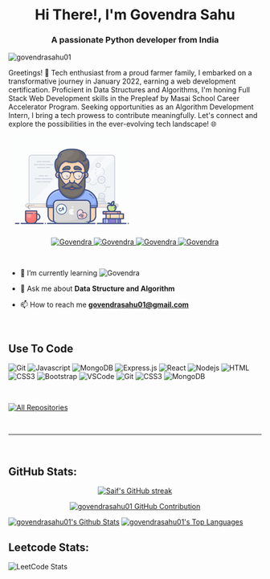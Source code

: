 <h1 align="center">Hi There!, I'm Govendra Sahu</h1>
<h3 align="center">A passionate Python developer from India</h3>

<p align="left"> <img src="https://komarev.com/ghpvc/?username=govendrasahu01&label=Profile%20views&color=0e75b6&style=flat" alt="govendrasahu01" /> </p>


<p>Greetings! 🌟 Tech enthusiast from a proud farmer family, I embarked on a transformative journey in January 2022, earning a web development certification. Proficient in Data Structures and Algorithms, I'm honing Full Stack Web Development skills in the Prepleaf by Masai School Career Accelerator Program. Seeking opportunities as an Algorithm Development Intern, I bring a tech prowess to contribute meaningfully. Let's connect and explore the possibilities in the ever-evolving tech landscape! 🌐</p>

<img src="images/programmer.gif" width="50%" height="auto" alt="Govendra" align="center" />

<br>

<p align="center">
 <a href="https://govendrasahu01.github.io" target="blank">
  <img src="https://img.shields.io/badge/Portfolio-DC143C?style=for-the-badge&logo=medium&logoColor=white" alt="Govendra" />
 </a>
 <a href="https://linkedin.com/in/govendrasahu01" target="_blank">
  <img src="https://img.shields.io/badge/LinkedIn-0077B5?style=for-the-badge&logo=linkedin&logoColor=white" alt="Govendra"/>
 </a>
 <a href="https://leetcode.com/govendrasahu01/" target="_blank">
  <img src="https://img.shields.io/badge/Leetcode-20BEFF?&style=for-the-badge&logo=Leetcode&logoColor=white" alt="Govendra"  />
  </a> 
 <a href="https://instagram.com/govendrasahu01" target="_blank">
  <img src="https://img.shields.io/badge/Instagram-fe4164?style=for-the-badge&logo=instagram&logoColor=white" alt="Govendra" />
 </a> 
</p>
<br />

- 🌱 I’m currently learning <img src="https://img.shields.io/badge/MERN stack-fe4164?style=for-the-badge&logo=react&logoColor=white" alt="Govendra" />

- 💬 Ask me about **Data Structure and Algorithm**

- 📫 How to reach me <a href="mailto: govendrashau01@gamil.com" target="blank"> **govendrasahu01@gmail.com**</a>

<br>

## Use To Code

![Git](https://img.shields.io/badge/Python-F05032?style=for-the-badge&logo=python&logoColor=white)
![Javascript](https://img.shields.io/badge/Javascript-F0DB4F?style=for-the-badge&labelColor=black&logo=javascript&logoColor=F0DB4F)
![MongoDB](https://img.shields.io/badge/MongoDB-4EA94B?style=for-the-badge&logo=mongodb&logoColor=white)
![Express.js](https://img.shields.io/badge/Express.js-000000?style=for-the-badge&logo=express&logoColor=white)
![React](https://img.shields.io/badge/-React-61DBFB?style=for-the-badge&labelColor=black&logo=react&logoColor=61DBFB)
![Nodejs](https://img.shields.io/badge/Nodejs-3C873A?style=for-the-badge&labelColor=black&logo=node.js&logoColor=3C873A)
![HTML](https://img.shields.io/badge/HTML5-E34F26?style=for-the-badge&logo=html5&logoColor=white)
![CSS3](https://img.shields.io/badge/CSS3-1572B6?style=for-the-badge&logo=css3&logoColor=white)
![Bootstrap](https://img.shields.io/badge/Bootstrap-563D7C?style=for-the-badge&logo=bootstrap&logoColor=white)
![VSCode](https://img.shields.io/badge/Visual_Studio-0078d7?style=for-the-badge&logo=visual%20studio&logoColor=white)
![Git](https://img.shields.io/badge/Git-F05032?style=for-the-badge&logo=git&logoColor=white)
![CSS3](https://img.shields.io/badge/PHP-1572B6?style=for-the-badge&logo=php&logoColor=white)
![MongoDB](https://img.shields.io/badge/mysql-563D7C?style=for-the-badge&logo=mysql&logoColor=white)

<br/>

<p align="left">
  <a href="https://github.com/govendrasahu01?tab=repositories" target="_blank"><img alt="All Repositories" title="All Repositories" src="https://img.shields.io/badge/-All%20Repositories-2962FF?style=for-the-badge&logo=koding&logoColor=white"/></a>
</p>

<br/>
<hr/>
<br/>

## GitHub Stats:
<p align="center">
  <a href="https://github.com/govendrasahu01">
    <img src="https://github-readme-streak-stats.herokuapp.com/?user=govendrasahu01&theme=radical&border=7F3FBF&background=0D1117" alt="Saif's GitHub streak"/>
  </a>
</p>

<p align="center">
  <a href="https://github.com/govendrasahu01">
    <img src="https://github-profile-summary-cards.vercel.app/api/cards/profile-details?username=govendrasahu01&theme=radical" alt="govendrasahu01 GitHub Contribution"/>
  </a>
</p>

<a> 
    <a href="https://github.com/govendrasahu01"><img alt="govendrasahu01's Github Stats" src="https://denvercoder1-github-readme-stats.vercel.app/api?username=govendrasahu01&show_icons=true&count_private=true&theme=react&border_color=7F3FBF&bg_color=0D1117&title_color=F85D7F&icon_color=F8D866" height="192px" width="49.5%"/></a>
  <a href="https://github.com/govendrasahu01"><img alt="govendrasahu01's Top Languages" src="https://denvercoder1-github-readme-stats.vercel.app/api/top-langs/?username=govendrasahu01&langs_count=8&layout=compact&theme=react&border_color=7F3FBF&bg_color=0D1117&title_color=F85D7F&icon_color=F8D866" height="192px" width="49.5%"/></a>
  <br/>
</a>

## Leetcode Stats:

![LeetCode Stats](https://leetcode.card.workers.dev/govendrasahu01?theme=dark&font=baloo&extension=null)
